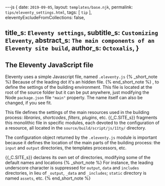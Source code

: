 ---js
{
  date:      `2019-09-05`,
  layout:    `templates/base.njk`,
  permalink: `tips/eleventy_settings.html`,
  tags:      [ `tip` ],
  eleventyExcludeFromCollections: false,

  title_s:     `Eleventy settings`,
  subtitle_s:  `Customizing Eleventy`,
  abstract_s:  `The main components of an Eleventy site build`,
  author_s:    `Octoxalis`,
}
---
[comment]: # (======== Post ========)

## The Eleventy JavaScript file

Eleventy uses a simple Javascript file, named `.eleventy.js`
{% _short_note %}
Because of the leading dot it's an hidden file.
{% end_short_note %}
, to define the settings of the building environment. This file is located at the root of the source folder but it can be put anywhere, just modifying the Node `package.json` file `"main"` property. The name itself can also be changed, if you see fit.

This file defines the settings of the main resources used in the building process: _libraries_, _shortcodes_, _filters_, _plugins_, etc. {{_C.SITE_s}} fragments this monolithic file in specific modules, each devoted to the configuration of a resource, all located in the `source/build/script/js/11ty/` directory.

The configuration object returned by the `.eleventy.js` module is important because it defines the location of the main parts of the building process: the `input` and `output` directories, the templates processors, etc.

{{_C.SITE_s}} declares its own set of directories, modifying some of the default names and locations
{% _short_note %}
For instance, the leading underscore character is suppressed for `output`, `data` and `includes` directories, in lieu of `_output`, `_data` and `_includes`; `static` directory is named `assets`, etc.
{% end_short_note %}


[comment]: # (======== Links ========)
